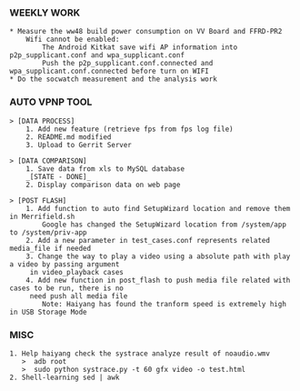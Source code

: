 ### WEEKLY WORK
    * Measure the ww48 build power consumption on VV Board and FFRD-PR2
        Wifi cannot be enabled:
            The Android Kitkat save wifi AP information into p2p_supplicant.conf and wpa_supplicant.conf
            Push the p2p_supplicant.conf.connected and wpa_supplicant.conf.connected before turn on WIFI
    * Do the socwatch measurement and the analysis work

### AUTO VPNP TOOL

    > [DATA PROCESS]
        1. Add new feature (retrieve fps from fps log file)
        2. README.md modified
        3. Upload to Gerrit Server

    > [DATA COMPARISON]
        1. Save data from xls to MySQL database
        _[STATE - DONE]_
        2. Display comparison data on web page

    > [POST FLASH]
        1. Add function to auto find SetupWizard location and remove them in Merrifield.sh
            Google has changed the SetupWizard location from /system/app to /system/priv-app
        2. Add a new parameter in test_cases.conf represents related media_file if needed
        3. Change the way to play a video using a absolute path with play a video by passing argument
         in video_playback cases
        4. Add new function in post_flash to push media file related with cases to be run, there is no
         need push all media file
            Note: Haiyang has found the tranform speed is extremely high in USB Storage Mode

### MISC
    1. Help haiyang check the systrace analyze result of noaudio.wmv
       >  adb root
       >  sudo python systrace.py -t 60 gfx video -o test.html
    2. Shell-learning sed | awk

